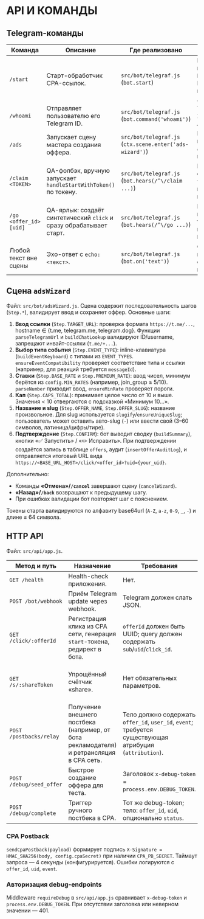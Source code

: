 # API И КОМАНДЫ

## Telegram-команды
| Команда | Описание | Где реализовано | Ответ/действие |
|---------|----------|-----------------|----------------|
| `/start` | Старт-обработчик CPA-ссылок. | `src/bot/telegraf.js` (`bot.start`) | При наличии payload вызывает `handleStartWithToken()`. Без payload объясняет, как использовать `/claim <TOKEN>`. |
| `/whoami` | Отправляет пользователю его Telegram ID. | `src/bot/telegraf.js` (`bot.command('whoami')`) | Текст `Your Telegram ID: <id>`. Ошибки логируются. |
| `/ads` | Запускает сцену мастера создания оффера. | `src/bot/telegraf.js` (`ctx.scene.enter('ads-wizard')`) | Пользователь переводится в сцену `adsWizard`, дальше шаги ниже. |
| `/claim <TOKEN>` | QA-фолбэк, вручную запускает `handleStartWithToken()` по токену. | `src/bot/telegraf.js` (`bot.hears(/^\/claim ...)`) | Валидация токена, связывает `clicks` ↔ `tg_id`, отвечает кнопкой вступления/«Готово». |
| `/go <offer_id> [uid]` | QA-ярлык: создаёт синтетический `click` и сразу обрабатывает старт. | `src/bot/telegraf.js` (`bot.hears(/^\/go ...)`) | Проверяет оффер, генерирует base64url-токен ≤64 символов, вызывает `handleStartWithToken()`. |
| Любой текст вне сцены | Эхо-ответ с `echo: <текст>`. | `src/bot/telegraf.js` (`bot.on('text')`) | Отправляет echo, если пользователь не в сцене и сообщение не команда. |

## Сцена `adsWizard`
Файл: `src/bot/adsWizard.js`. Сцена содержит последовательность шагов (`Step.*`), валидирует ввод и сохраняет оффер. Основные шаги:
1. **Ввод ссылки** (`Step.TARGET_URL`): проверка формата `https://t.me/...`, hostname ∈ {t.me, telegram.me, telegram.dog}. Функции `parseTelegramUrl` и `buildChatLookup` валидируют ID/username, запрещают инвайт-ссылки (`t.me/+...`).
2. **Выбор типа события** (`Step.EVENT_TYPE`): inline-клавиатура (`buildEventKeyboard`) с типами из `EVENT_TYPES`. `ensureEventCompatibility` проверяет соответствие типа и ссылки (например, для реакций требуется `messageId`).
3. **Ставки** (`Step.BASE_RATE` и `Step.PREMIUM_RATE`): ввод чисел, минимум берётся из `config.MIN_RATES` (например, join_group ≥ 5/10). `parseNumber` приводит ввод, `ensureMinRate` проверяет пороги.
4. **Кап** (`Step.CAPS_TOTAL`): принимает целое число от 10 и выше. Значения < 10 отвергаются с подсказкой «Минимум 10…».
5. **Название и slug** (`Step.OFFER_NAME`, `Step.OFFER_SLUG`): название произвольное. Для slug используется `slugify`/`ensureUniqueSlug`; пользователь может оставить авто-slug (`-`) или ввести свой (3–60 символов, латиница/цифры/тире).
6. **Подтверждение** (`Step.CONFIRM`): бот выводит сводку (`buildSummary`), кнопки «✅ Запустить» / «✏️ Исправить». При подтверждении создаётся запись в таблице `offers`, аудит (`insertOfferAuditLog`), и отправляется итоговый URL вида `https://<BASE_URL_HOST>/click/<offer_id>?uid={your_uid}`.

Дополнительно:
- Команды **«Отмена»/`/cancel`** завершают сцену (`cancelWizard`).
- **«Назад»/`/back`** возвращают к предыдущему шагу.
- При ошибках валидации бот повторяет шаг с пояснением.

Токены старта валидируются по алфавиту base64url (`A-Z`, `a-z`, `0-9`, `_`, `-`) и длине ≤ 64 символа.

## HTTP API
Файл: `src/api/app.js`.

| Метод и путь | Назначение | Требования | Ответ |
|--------------|------------|------------|--------|
| `GET /health` | Health-check приложения. | Нет. | `{ "ok": true }`. |
| `POST /bot/webhook` | Приём Telegram update через webhook. | Telegram должен слать JSON. | Всегда 200 (Telegraf webhook). |
| `GET /click/:offerId` | Регистрация клика из CPA сети, генерация `start`-токена, редирект в бота. | `offerId` должен быть UUID; query должен содержать `sub`/`uid`/`click_id`. | 400 при ошибках; 302 редирект в `https://t.me/<bot>?start=<token>`. |
| `GET /s/:shareToken` | Упрощённый счётчик «share». | Нет обязательных параметров. | 302 редирект (по умолчанию `https://t.me`). TODO: уникальный подсчёт. |
| `POST /postbacks/relay` | Получение внешнего постбека (например, от бота рекламодателя) и ретрансляция в CPA сеть. | Тело должно содержать `offer_id`, `user_id`, `event`; требуется существующая атрибуция (`attribution`). | 200 `{ ok: true }` при успехе; 404, если нет атрибуции; 502 при ошибке CPA. |
| `POST /debug/seed_offer` | Быстрое создание оффера для теста. | Заголовок `x-debug-token` = `process.env.DEBUG_TOKEN`. | `{ ok: true, offer_id }` или 401/500. |
| `POST /debug/complete` | Триггер ручного постбека в CPA. | Тот же debug-token; тело: `offer_id`, `uid`, опционально `status`. | `{ ok: true }` или ошибки. |

### CPA Postback
`sendCpaPostback(payload)` формирует подпись `X-Signature = HMAC_SHA256(body, config.cpaSecret)` при наличии `CPA_PB_SECRET`. Таймаут запроса — 4 секунды (конфигурируется). Ошибки логируются с `offer_id`, `uid`, `event`.

### Авторизация debug-endpoints
Middleware `requireDebug` в `src/api/app.js` сравнивает `x-debug-token` и `process.env.DEBUG_TOKEN`. При отсутствии заголовка или неверном значении — 401.
